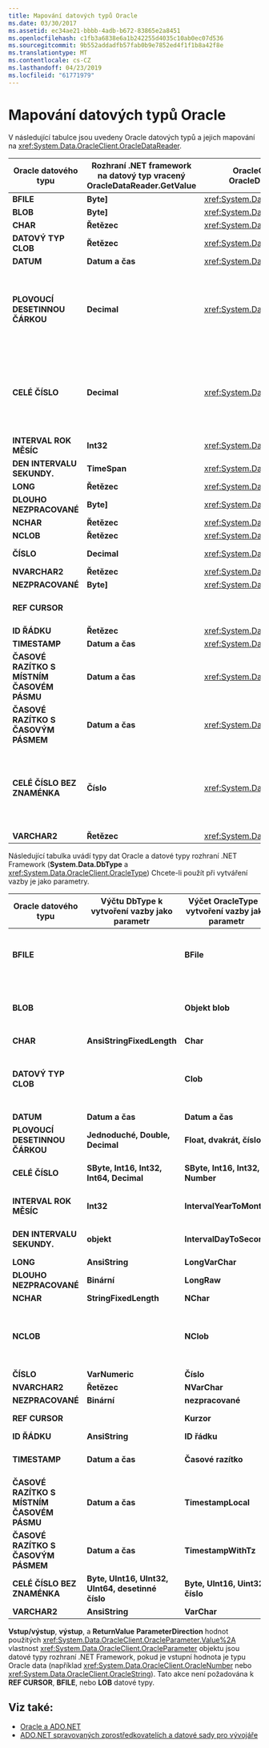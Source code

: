 ```yaml
---
title: Mapování datových typů Oracle
ms.date: 03/30/2017
ms.assetid: ec34ae21-bbbb-4adb-b672-83865e2a8451
ms.openlocfilehash: c1fb3a6838e6a1b242255d4035c10ab0ec07d536
ms.sourcegitcommit: 9b552addadfb57fab0b9e7852ed4f1f1b8a42f8e
ms.translationtype: MT
ms.contentlocale: cs-CZ
ms.lasthandoff: 04/23/2019
ms.locfileid: "61771979"
---
```

# <a name="oracle-data-type-mappings"></a>Mapování datových typů Oracle
V následující tabulce jsou uvedeny Oracle datových typů a jejich mapování na <xref:System.Data.OracleClient.OracleDataReader>.  
  
|Oracle datového typu|Rozhraní .NET framework na datový typ vracený OracleDataReader.GetValue|OracleClient datový typ vracený OracleDataReader.GetOracleValue|Poznámky|  
|----------------------|--------------------------------------------------------------------|------------------------------------------------------------------------|-------------|  
|**BFILE**|**Byte]**|<xref:System.Data.OracleClient.OracleBFile>||  
|**BLOB**|**Byte]**|<xref:System.Data.OracleClient.OracleLob>||  
|**CHAR**|**Řetězec**|<xref:System.Data.OracleClient.OracleString>||  
|**DATOVÝ TYP CLOB**|**Řetězec**|<xref:System.Data.OracleClient.OracleLob>||  
|**DATUM**|**Datum a čas**|<xref:System.Data.OracleClient.OracleDateTime>||  
|**PLOVOUCÍ DESETINNOU ČÁRKOU**|**Decimal**|<xref:System.Data.OracleClient.OracleNumber>|Tento typ dat je alias pro **číslo** datový typ a je navržený tak, aby <xref:System.Data.OracleClient.OracleDataReader> vrátí **System.Decimal** nebo <xref:System.Data.OracleClient.OracleNumber> místo hodnotu s plovoucí desetinnou čárkou. Použití datový typ rozhraní .NET Framework může způsobit přetečení.|  
|**CELÉ ČÍSLO**|**Decimal**|<xref:System.Data.OracleClient.OracleNumber>|Tento typ dat je alias pro **NUMBER(38)** datový typ a je navržený tak, aby <xref:System.Data.OracleClient.OracleDataReader> vrátí **System.Decimal** nebo <xref:System.Data.OracleClient.OracleNumber> místo celočíselnou hodnotu. Použití datový typ rozhraní .NET Framework může způsobit přetečení.|  
|**INTERVAL ROK MĚSÍC**|**Int32**|<xref:System.Data.OracleClient.OracleMonthSpan>||  
|**DEN INTERVALU SEKUNDY.**|**TimeSpan**|<xref:System.Data.OracleClient.OracleTimeSpan>||  
|**LONG**|**Řetězec**|<xref:System.Data.OracleClient.OracleString>||  
|**DLOUHO NEZPRACOVANÉ**|**Byte]**|<xref:System.Data.OracleClient.OracleBinary>||  
|**NCHAR**|**Řetězec**|<xref:System.Data.OracleClient.OracleString>||  
|**NCLOB**|**Řetězec**|<xref:System.Data.OracleClient.OracleLob>||  
|**ČÍSLO**|**Decimal**|<xref:System.Data.OracleClient.OracleNumber>|Použití datový typ rozhraní .NET Framework může způsobit přetečení.|  
|**NVARCHAR2**|**Řetězec**|<xref:System.Data.OracleClient.OracleString>||  
|**NEZPRACOVANÉ**|**Byte]**|<xref:System.Data.OracleClient.OracleBinary>||  
|**REF CURSOR**|||Oracle **REF CURSOR** nepodporuje datový typ <xref:System.Data.OracleClient.OracleDataReader> objektu.|  
|**ID ŘÁDKU**|**Řetězec**|<xref:System.Data.OracleClient.OracleString>||  
|**TIMESTAMP**|**Datum a čas**|<xref:System.Data.OracleClient.OracleDateTime>||  
|**ČASOVÉ RAZÍTKO S MÍSTNÍM ČASOVÉM PÁSMU**|**Datum a čas**|<xref:System.Data.OracleClient.OracleDateTime>||  
|**ČASOVÉ RAZÍTKO S ČASOVÝM PÁSMEM**|**Datum a čas**|<xref:System.Data.OracleClient.OracleDateTime>||  
|**CELÉ ČÍSLO BEZ ZNAMÉNKA**|**Číslo**|<xref:System.Data.OracleClient.OracleNumber>|Tento typ dat je alias pro **NUMBER(38)** datový typ a je navržený tak, aby <xref:System.Data.OracleClient.OracleDataReader> vrátí **System.Decimal** nebo <xref:System.Data.OracleClient.OracleNumber> místo hodnoty celé číslo bez znaménka. Použití datový typ rozhraní .NET Framework může způsobit přetečení.|  
|**VARCHAR2**|**Řetězec**|<xref:System.Data.OracleClient.OracleString>||  
  
 Následující tabulka uvádí typy dat Oracle a datové typy rozhraní .NET Framework (**System.Data.DbType** a <xref:System.Data.OracleClient.OracleType>) Chcete-li použít při vytváření vazby je jako parametry.  
  
|Oracle datového typu|Výčtu DbType k vytvoření vazby jako parametr|Výčet OracleType k vytvoření vazby jako parametr|Poznámky|  
|----------------------|-----------------------------------------------|---------------------------------------------------|-------------|  
|**BFILE**||**BFile**|Oracle umožňuje pouze vazby **BFILE** jako **BFILE** parametru. .NET Data Provider pro Oracle není vytvořit automaticky za vás při pokusu vytvořit vazbu jinou hodnotu než**BFILE** hodnoty, jako například **byte []** nebo <xref:System.Data.OracleClient.OracleBinary>.|  
|**BLOB**||**Objekt blob**|Oracle umožňuje pouze vazby **BLOB** jako **objektů BLOB** parametr. .NET Data Provider pro Oracle není vytvořit automaticky za vás při pokusu vytvořit vazbu jinou hodnotu než**BLOB** hodnoty, jako například **byte []** nebo <xref:System.Data.OracleClient.OracleBinary>.|  
|**CHAR**|**AnsiStringFixedLength**|**Char**||  
|**DATOVÝ TYP CLOB**||**Clob**|Oracle umožňuje pouze vazby **datový typ CLOB** jako **datový typ CLOB** parametru. .NET Data Provider pro Oracle není vytvořit automaticky za vás při pokusu vytvořit vazbu jinou hodnotu než**datový typ CLOB** hodnoty, jako například **System.String** nebo <xref:System.Data.OracleClient.OracleString>.|  
|**DATUM**|**Datum a čas**|**Datum a čas**||  
|**PLOVOUCÍ DESETINNOU ČÁRKOU**|**Jednoduché, Double, Decimal**|**Float, dvakrát, číslo**|<xref:System.Data.OracleClient.OracleParameter.Size%2A> Určuje, **System.Data.DBType** a <xref:System.Data.OracleClient.OracleType>.|  
|**CELÉ ČÍSLO**|**SByte, Int16, Int32, Int64, Decimal**|**SByte, Int16, Int32, Number**|<xref:System.Data.OracleClient.OracleParameter.Size%2A> Určuje, **System.Data.DBType** a <xref:System.Data.OracleClient.OracleType>.|  
|**INTERVAL ROK MĚSÍC**|**Int32**|**IntervalYearToMonth**|<xref:System.Data.OracleClient.OracleType> je k dispozici pouze při použití softwaru i Oracle 9i klientem a serverem.|  
|**DEN INTERVALU SEKUNDY.**|**objekt**|**IntervalDayToSecond**|<xref:System.Data.OracleClient.OracleType> je k dispozici pouze při použití softwaru i Oracle 9i klientem a serverem.|  
|**LONG**|**AnsiString**|**LongVarChar**||  
|**DLOUHO NEZPRACOVANÉ**|**Binární**|**LongRaw**||  
|**NCHAR**|**StringFixedLength**|**NChar**||  
|**NCLOB**||**NClob**|Oracle umožňuje pouze vazby **NCLOB** jako **NCLOB** parametru. .NET Data Provider pro Oracle není vytvořit automaticky za vás při pokusu vytvořit vazbu jinou hodnotu než**NCLOB** hodnoty, jako například **System.String** nebo <xref:System.Data.OracleClient.OracleString>.|  
|**ČÍSLO**|**VarNumeric**|**Číslo**||  
|**NVARCHAR2**|**Řetězec**|**NVarChar**||  
|**NEZPRACOVANÉ**|**Binární**|**nezpracované**||  
|**REF CURSOR**||**Kurzor**|Další informace najdete v tématu [soubory Oracle REF CURSOR](../../../../docs/framework/data/adonet/oracle-ref-cursors.md).|  
|**ID ŘÁDKU**|**AnsiString**|**ID řádku**||  
|**TIMESTAMP**|**Datum a čas**|**Časové razítko**|<xref:System.Data.OracleClient.OracleType> je k dispozici pouze při použití softwaru i Oracle 9i klientem a serverem.|  
|**ČASOVÉ RAZÍTKO S MÍSTNÍM ČASOVÉM PÁSMU**|**Datum a čas**|**TimestampLocal**|<xref:System.Data.OracleClient.OracleType> je k dispozici pouze při použití softwaru i Oracle 9i klientem a serverem.|  
|**ČASOVÉ RAZÍTKO S ČASOVÝM PÁSMEM**|**Datum a čas**|**TimestampWithTz**|<xref:System.Data.OracleClient.OracleType> je k dispozici pouze při použití softwaru i Oracle 9i klientem a serverem.|  
|**CELÉ ČÍSLO BEZ ZNAMÉNKA**|**Byte, UInt16, UInt32, UInt64, desetinné číslo**|**Byte, UInt16, Uint32, číslo**|<xref:System.Data.OracleClient.OracleParameter.Size%2A> Určuje, **System.Data.DBType** a <xref:System.Data.OracleClient.OracleType>.|  
|**VARCHAR2**|**AnsiString**|**VarChar**||  
  
 **Vstup/výstup**, **výstup**, a **ReturnValue** **ParameterDirection** hodnot použitých <xref:System.Data.OracleClient.OracleParameter.Value%2A> vlastnost <xref:System.Data.OracleClient.OracleParameter> objektu jsou datové typy rozhraní .NET Framework, pokud je vstupní hodnota je typu Oracle data (například <xref:System.Data.OracleClient.OracleNumber> nebo <xref:System.Data.OracleClient.OracleString>). Tato akce není požadována k **REF CURSOR**, **BFILE**, nebo **LOB** datové typy.  
  
## <a name="see-also"></a>Viz také:

- [Oracle a ADO.NET](../../../../docs/framework/data/adonet/oracle-and-adonet.md)
- [ADO.NET spravovaných zprostředkovatelích a datové sady pro vývojáře](https://go.microsoft.com/fwlink/?LinkId=217917)
